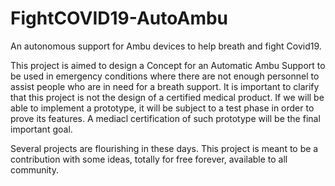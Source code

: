 # FightCOVID19-AutoAmbu
An autonomous support for Ambu devices to help breath and fight Covid19.

This project is aimed to design a Concept for an Automatic Ambu Support to be used in emergency conditions where there are not enough personnel to assist people who are in need for a breath support. It is important to clarify that this project is not the design of a certified medical product. If we will be able to implement a prototype, it will be subject to a test phase in order to prove its features. A mediacl certification of such prototype will be the final important goal.

Several projects are flourishing in these days. This project is meant to be a contribution with some ideas, totally for free forever, available to all community.

